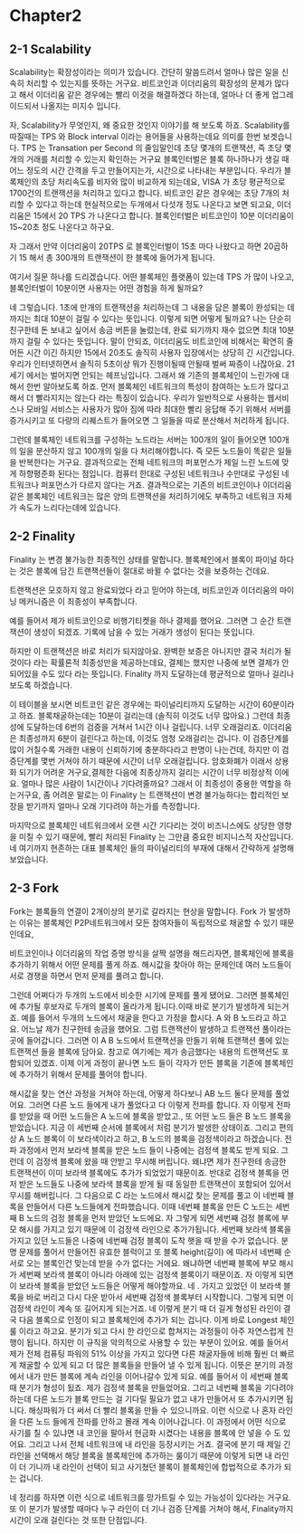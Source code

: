 # Chapter2

## 2-1 Scalability 

Scalability는 확장성이라는 의미가 있습니다.
간단히 말씀드려서 얼마나 많은 일을 신속히 처리할 수 있는지를 뜻하는 거구요.
비트코인과 이더리움의 확장성의 문제가 많다고 해서 이더리움 같은 경우에는 빨리 이것을 해결하겠다 하는데, 얼마나 더 좋게 업그레이드되서 나올지는 미지수 입니다.

자, Scalability가 무엇인지, 왜 중요한 것인지 이야기를 해 보도록 하죠.
Scalability를 따질때는 TPS 와 Block interval 이라는 용어들을 사용하는데요 의미를 한번 보겟습니다.
TPS 는 Transation per Second 의 줄임말인데 초당 몇개의 트랜잭션, 즉 초당 몇개의 거래를 처리할 수 있는지 확인하는 거구요 블록인터벌은 블록 하나하나가 생길 때 어느 정도의 시간 간격을 두고 만들어지는가, 시간으로 나타내는 부분입니다.
우리가 블록체인의 초당 처리속도를 비자와 많이 비교하게 되는데요, VISA 가 초당 평균적으로 1700건의 트랜잭션을 처리하고 있다고 합니다. 비트코인 같은 경우에는 초당 7개의 처리할 수 있다고 하는데 현실적으로는 두개에서 다섯개 정도 나온다고 보면 되고요,
이더리움은 15에서 20 TPS 가 나온다고 합니다.
블록인터벌은 비트코인이 10분 이더리움이 15~20초 정도 나온다고 하구요.

자 그래서 만약 이더리움이 20TPS 로 블록인터벌이 15초 마다 나왔다고 하면
20곱하기 15 해서 총 300개의 트랜잭션이 한 블록에 들어가게 됩니다.

여기서 질문 하나를 드리겠습니다.
어떤 블록체인 플랫폼이 있는데 TPS 가 많이 나오고, 블록인터벌이 10분이면 사용자는 어떤 경험을 하게 될까요?

네 그렇습니다.
1초에 만개의 트랜잭션을 처리하는데 그 내용을 담은 블록이 완성되는 데까지는 최대 10분이 걸릴 수 있다는 뜻입니다.
이렇게 되면 어떻게 될까요?
나는 단순히 친구한테 돈 보내고 싶어서 송금 버튼을 눌렀는데, 완료 되기까지 재수 없으면 최대 10분까지 걸릴 수 있다는 뜻입니다.
말이 안되죠,
이더리움도 비트코인에 비해서는 확연히 줄어든 시간 이긴 하지만
15에서 20초도 솔직히 사용자 입장에서는 상당히 긴 시간입니다.
우리가 인터넷하면서 솔직히 5초이상 뭐가 진행이될때 안될때 벌써 짜증이 나잖아요. 21세기 에서는 벌어지면 안되는 헤프닝입니다.
그래서 왜 기존의 블록체인이 느린가에 대해서 한번 알아보도록 하죠. 먼저 블록체인 네트워크의 특성이 참여하는 노드가 많다고 해서 더 빨라지지는 않는다 라는 특징이 있습니다.
우리가 일반적으로 사용하는 웹서비스나 모바일 서비스는 사용자가 많아 짐에 따라 최대한 빨리 응답해 주기 위해서 서버를 증가시키고 또 다량의 리퀘스트가 들어오면 그 일들을 따로 분산해서 처리하게 됩니다.

그런데 블록체인 네트워크를 구성하는 노드라는 서버는 100개의 일이 들어오면 100개의 일을 분산하지 않고 100개의 일을 다 처리해야합니다.
즉 모든 노드들이 똑같은 일들을 반복한다는 거구요. 결과적으로는 전체 네트워크의 퍼포먼스가 제일 느린 노드에 맞게 하향평준화 된다는 점입니다.
컴퓨터 한대로 구성된 네트워크나 수만대로 구성된 네트워크나 퍼포먼스가 다르지 않다는 거죠. 
결과적으로는 기존의 비트코인이나 이더리움 같은 블록체인 네트워크는 많은 양의 트랜잭션을 처리하기에도 부족하고 네트워크 자체가 속도가 느리다는데에 있습니다. 

## 2-2 Finality 

Finality 는 변경 불가능한 최종적인 상태를 말합니다. 블록체인에서 블록이 파이널 하다는 것은 블록에 담긴 트랜잭션들이 절대로 바뀔 수 없다는 것을 보증하는 건데요. 

트랜잭션은 모호하지 않고 완료되었다 라고 믿어야 하는데, 비트코인과 이더리움의 마이닝 메커니즘은 이 최종성이 부족합니다. 

예를 들어서 제가 비트코인으로 비행기티켓을 하나 결제를 했어요. 그러면 그 순간 트랜잭션이 생성이 되겠죠. 기록에 남을 수 있는 거래가 생성이 된다는 뜻입니다. 

하지만 이 트랜잭션은 바로 처리가 되지않아요. 완벽한 보증은 아니지만 결국 처리가 될것이다 라는 확률론적 최종성만을 제공하는데요, 결제는 했지만 나중에 보면 결제가 안되어있을 수도 있다 라는 뜻입니다. Finality 까지 도달하는데 평균적으로 얼마나 걸리나 보도록 하겠습니다. 

이 테이블을 보시면 비트코인 같은 경우에는 파이널리티까지 도달하는 시간이 60분이라고 하죠. 블록채굴하는데는 10분이 걸리는데 (솔직히 이것도 너무 많아요.) 그런데 최종성에 도달하는데 6번의 검증을 거쳐서 1시간 이나 걸립니다. 너무 오래걸리죠. 이더리움은 최종성까지 6분이 걸린다고 하는데, 이것도 엄청 오래걸리는 겁니다. 이 검증단계를 많이 거칠수록 거래한 내용이 신뢰하기에 충분하다라고 판명이 나는건데, 하지만 이 검증단계를 몇번 거쳐야 하기 때문에 시간이 너무 오래걸립니다. 암호화폐가 이래서 상용화 되기가 어려운 거구요,결제한 다음에 최종상까지 걸리는 시간이 너무 비정상적 이에요. 얼마나 많은 사람이 1시간이나 기다려줄까요? 그래서 이 최종성이 중용한 역할을 하는거구요, 좀 어려운 말로는 이 Finality 는 트랜잭션이 변경 불가능하다는 합리적인 보장을 받기까지 얼마나 오래 기다려야 하는가를 측정합니다. 

마지막으로 블록체인 네트워크에서 오랜 시간 기다리는 것이 비즈니스에도 상당한 영향을 미칠 수 있기 때문에, 빨리 처리된 Finality 는 그만큼 중요한 비지니스적 자산입니다. 네 여기까지 현존하는 대표 블록체인 들의 파이널리티의 부재에 대해서 간략하게 설명해보았습니다. 
 
## 2-3 Fork

Fork는 블록들의 연결이 2개이상의 분기로 갈라지는 현상을 말합니다. Fork 가 발생하는 이유는 블록체인 P2P네트워크에서 모든 참여자들이 독립적으로 채굴할 수 있기 때문인데요, 

비트코인이나 이더리움의 작업 증명 방식을 살짝 설명을 해드리자면, 블록체인에 블록을 추가하기 위해서 어떤 문제를 풀게 하죠. 해시값을 찾아야 하는 문제인데 여러 노드들이 서로 경쟁을 하면서 먼저 문제를 풀려고 합니다. 

그런데 어쩌다가 두개의 노드에서 비슷한 시기에 문제를 풀게 됐어요. 그러면 블록체인에 추가될 후보자로 두개의 블록이 올라가게 됩니다.이때 바로 분기가 발생하게 되는거죠. 예를 들어서 두개의 노드에서 채굴을 한다고 가정을 합시다. A 와 B 노드라고 하고요. 어느날 제가 친구한테 송금을 했어요. 그럼 트랜잭션이 발생하고 트랜잭션 풀이라는 곳에 들어갑니다. 그러면 이 A B 노드에서 트랜잭션을 만들기 위해 트랜잭션 풀에 있는 트랜잭션 들을 블록에 담아요. 참고로 여기에는 제가 송금했다는 내용의 트랜잭션도 포함되어 있겠죠. 이제 이게 과정이 끝나면 노드 들이 각자가 만든 블록을 기존에 블록체인에 추가하기 위해서 문제를 풀어야 합니다. 

해시값을 찾는 연산 과정을 거쳐야 하는데, 어떻게 하다보니 AB 노드 둘다 문제를 풀었어요. 그러면 다른 노드 들에게 내가 풀었다고 다 이렇게 전파를 합니다. 자 이렇게 전파를 받았을 때 어떤 노드들은 A 노드에 블록을 받았고., 또 어떤 노드 들은 B 노드 블록을 받았습니다. 지금 이 세번째 순서에 블록에서 처럼 분기가 발생한 상태이죠. 그리고 편의상 A 노드 블록이 이 보라색이라고 하고, B 노드의 블록을 검정색이라고 하겠습니다. 전파 과정에서 먼저 보라색 블록을 받은 노드 들이 나중에는 검정색 블록도 받게 되요. 그런데 이 검정색 블록에 왔을 때 안받고 무시해 버립니다. 왜냐면 제가 친구한테 송금한 트랜잭션이 이미 보라색 블록에도 추가가 되었었기 때문이죠. 반대로 검정색 블록을 먼저 받은 노드들도 나중에 보라색 블록을 받게 될 때 동일한 트랜잭션이 포함되어 있어서 무시를 해버립니다. 그 다음으로 C  라는 노드에서 해시값 찾는 문제를 풀고 이 네번째 블록을 만들어서 다른 노드들에게 전파했습니다. 이때 네번째 블록을 만든 C 노드는 세번째 B 노드의 검정 블록을 먼저 받았던 노드에요. 자 그렇게 되면 세번째 검정 블록에 부모 해시를 가지고 있기 때문에 이 검정색 라인으로 추가가됩니다. 세번째 보라색 블록을 가지고 있던 노드들은 나중에 네번째 검정 블록이 도착 햇을 때 받을 수가 없습니다. 분명 문제를 풀어서 만들어진 유효한 블럭이고 또 블록 height(길이) 에 따라서 네번째 순서로 오는 블록인건 맞는데 받을 수가 없다는 거에요. 왜냐하면 네번째 블록에 부모 해시가 세번째 보라색 블록이 아니라 아래에 있는 검정색 블록이기 때문이죠. 자 이렇게 되면 이 보라색 블록을 받았던 노드들은 어떻게 해야할까요. 네 . 가지고 있었던 이 보라색 블록을 바로 버리고 다시 다운 받아서 세번째 검정색 블록부터 시작합니다. 그렇게 되면 이 검정색 라인이 계속 또 길어지게 되는거죠. 네 이렇게 분기 때 더 길게 형성된 라인이 결국 다음 블록으로 인정이 되고 블록체인에 추가가 되는 겁니다.
이게 바로 Longest 체인 룰 이라고 하고요. 분기가 되고 다시 한 라인으로 합쳐지는 과정들이 아주 자연스럽게 진행이 됩니다. 하지만 이 규칙을 악의적으로 사용할 수 있는 부분이 있어요. 예를 들어서 제가 전체 컴퓨팅 파워의 51% 이상을 가지고 있다면 다른 채굴자들에 비해 훨씬 더 빠르게 채굴할 수 있게 되고 더 많은 블록들을 만들어 낼 수 있게 됩니다. 이뜻은 분기의 과정에서 내가 만든 블록에 계속 라인을 이어나갈수 있게 되요. 예를 들어서 이 세번째 블록 때 분기가 형성이 됬죠. 제가 검정색 블록을 만들었어요. 그리고 네번째 블록을 기다려야하는데 다른 노드가 블록 만드는 걸 기다릴 필요가 없고 내가 만들어서 또 추가시키면 됩니다. 해싱파워가 더 써서 더 빨리 블록을 만들 수 있으니까요. 이런 식으로 나 혼자 라인을 다른 노드 들에게 전파를 안하고 몰래 계속 이어나갑니다. 이 과정에서 어떤 식으로 사기를 칠 수 있냐면 내 코인을 팔아서 현금화 시켰다는 내용을 블록에 안 넣을 수 도 있어요. 그리고 나서 전체 네트워크에 내 라인을 등장시키는 거죠. 결국에 분기 때 제일 긴 라인을 선택해서 해당 블록을 블록체인에 추가하는 룰이기 때문에 이렇게 되면 내 라인이 더 기니까 내 라인이 선택이 되고 사기쳤던 블록이 블록체인에 합법적으로 추가가 되는 겁니다. 

네 정리를 하자면 이런 식으로 네트워크를 망가트릴 수 있는 가능성이 있다라는 거구요. 또 이 분기가 발생할 때마다 누구 라인이 더 기나 검증 단계를 거쳐야 해서, Finality까지 시간이 오래 걸린다는 것 또한 단점입니다.


